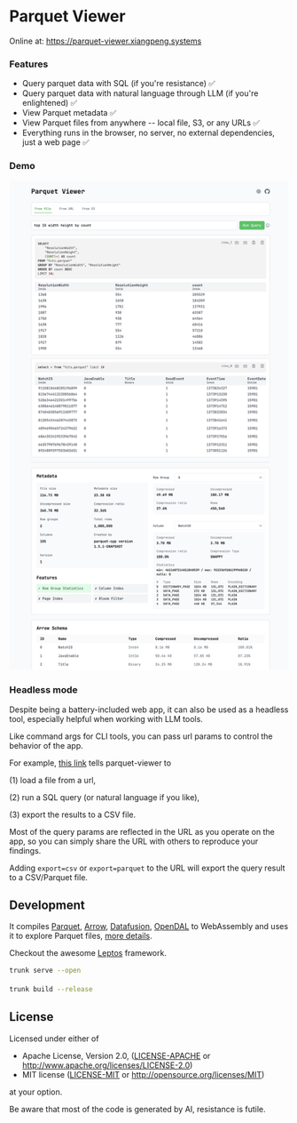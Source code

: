 # Parquet Viewer

Online at: https://parquet-viewer.xiangpeng.systems

### Features

- Query parquet data with SQL (if you're resistance) ✅
- Query parquet data with natural language through LLM (if you're enlightened) ✅
- View Parquet metadata ✅
- View Parquet files from anywhere -- local file, S3, or any URLs ✅
- Everything runs in the browser, no server, no external dependencies, just a web page ✅

### Demo

![screenshot](doc/parquet-viewer.jpg)

### Headless mode
Despite being a battery-included web app, it can also be used as a headless tool, especially helpful when working with LLM tools.

Like command args for CLI tools, you can pass url params to control the behavior of the app.

For example, [this link](https://parquet-viewer.xiangpeng.systems/?tab=url&url=https%3A%2F%2Fraw.githubusercontent.com%2Ftobilg%2Fpublic-cloud-provider-ip-ranges%2Fmain%2Fdata%2Fproviders%2Fall.parquet&query=SELECT%20%22cloud_provider%22%2C%20%22region%22%2C%20SUM(%22ip_address_cnt%22)%20AS%20%22ip_count%22%20FROM%20%22all%22%20GROUP%20BY%20%22cloud_provider%22%2C%20%22region%22%20ORDER%20BY%20%22ip_count%22%20DESC%3B&export=csv) tells parquet-viewer to 

(1) load a file from a url, 

(2) run a SQL query (or natural language if you like), 

(3) export the results to a CSV file. 

Most of the query params are reflected in the URL as you operate on the app, so you can simply share the URL with others to reproduce your findings.

Adding `export=csv` or `export=parquet` to the URL will export the query result to a CSV/Parquet file.


## Development

It compiles [Parquet](https://github.com/apache/arrow-rs), [Arrow](https://github.com/apache/arrow-rs), [Datafusion](https://github.com/apache/datafusion), [OpenDAL](https://github.com/apache/opendal) to WebAssembly and uses it to explore Parquet files, [more details](https://blog.haoxp.xyz/posts/parquet-viewer/).


Checkout the awesome [Leptos](https://github.com/leptos-rs/leptos) framework.

```bash
trunk serve --open

trunk build --release
```

## License

Licensed under either of

 * Apache License, Version 2.0, ([LICENSE-APACHE](LICENSE-APACHE) or http://www.apache.org/licenses/LICENSE-2.0)
 * MIT license ([LICENSE-MIT](LICENSE-MIT) or http://opensource.org/licenses/MIT)

at your option.

Be aware that most of the code is generated by AI, resistance is futile.

